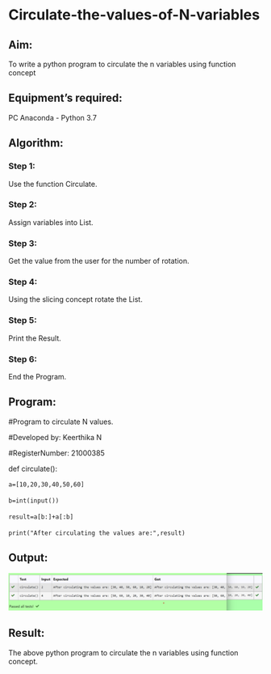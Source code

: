 # Circulate-the-values-of-N-variables

## Aim:
To write a python program to circulate the n variables using function concept

## Equipment’s required:
PC
Anaconda - Python 3.7

## Algorithm: 
### Step 1:
Use the function Circulate.
### Step 2: 
Assign variables into List.
### Step 3: 
Get the value from the user for the number of rotation.
### Step 4: 
Using the slicing concept rotate the List.
### Step 5:
Print the Result.
### Step 6:
End the Program.

## Program:
#Program to circulate N values.

#Developed by: Keerthika N

#RegisterNumber: 21000385

def circulate():

    a=[10,20,30,40,50,60]

    b=int(input()) 

    result=a[b:]+a[:b]
    
    print("After circulating the values are:",result)

## Output:
![OUTPUT](./Picture2.png)

## Result:
The above python program to circulate the n variables using function concept.